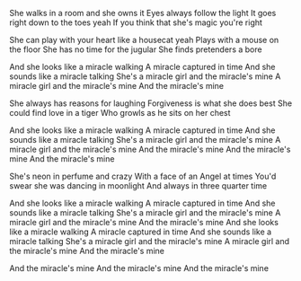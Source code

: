 She walks in a room and she owns it
Eyes always follow the light
It goes right down to the toes yeah
If you think that she's magic you're right

She can play with your heart like a housecat yeah
Plays with a mouse on the floor
She has no time for the jugular
She finds pretenders a bore

And she looks like a miracle walking
A miracle captured in time
And she sounds like a miracle talking
She's a miracle girl and the miracle's mine
A miracle girl and the miracle's mine
And the miracle's mine

She always has reasons for laughing
Forgiveness is what she does best
She could find love in a tiger
Who growls as he sits on her chest

And she looks like a miracle walking
A miracle captured in time
And she sounds like a miracle talking
She's a miracle girl and the miracle's mine
A miracle girl and the miracle's mine
And the miracle's mine
And the miracle's mine
And the miracle's mine

She's neon in perfume and crazy
With a face of an Angel at times
You'd swear she was dancing in moonlight
And always in three quarter time

And she looks like a miracle walking
A miracle captured in time
And she sounds like a miracle talking
She's a miracle girl and the miracle's mine
A miracle girl and the miracle's mine
And the miracle's mine
And she looks like a miracle walking
A miracle captured in time
And she sounds like a miracle talking
She's a miracle girl and the miracle's mine
A miracle girl and the miracle's mine
And the miracle's mine

And the miracle's mine
And the miracle's mine
And the miracle's mine
